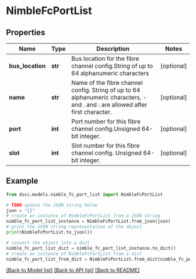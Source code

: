 # NimbleFcPortList


## Properties

Name | Type | Description | Notes
------------ | ------------- | ------------- | -------------
**bus_location** | **str** | Bus location for the fibre channel config.String of up to 64 alphanumeric characters | [optional] 
**name** | **str** | Name of the fibre channel config. String of up to 64 alphanumeric characters, - and . and : are allowed after first character. | [optional] 
**port** | **int** | Port number for this fibre channel config.Unsigned 64-bit integer. | [optional] 
**slot** | **int** | Slot number for this fibre channel config. Unsigned 64-bit integer. | [optional] 

## Example

```python
from dscc.models.nimble_fc_port_list import NimbleFcPortList

# TODO update the JSON string below
json = "{}"
# create an instance of NimbleFcPortList from a JSON string
nimble_fc_port_list_instance = NimbleFcPortList.from_json(json)
# print the JSON string representation of the object
print(NimbleFcPortList.to_json())

# convert the object into a dict
nimble_fc_port_list_dict = nimble_fc_port_list_instance.to_dict()
# create an instance of NimbleFcPortList from a dict
nimble_fc_port_list_from_dict = NimbleFcPortList.from_dict(nimble_fc_port_list_dict)
```
[[Back to Model list]](../README.md#documentation-for-models) [[Back to API list]](../README.md#documentation-for-api-endpoints) [[Back to README]](../README.md)


